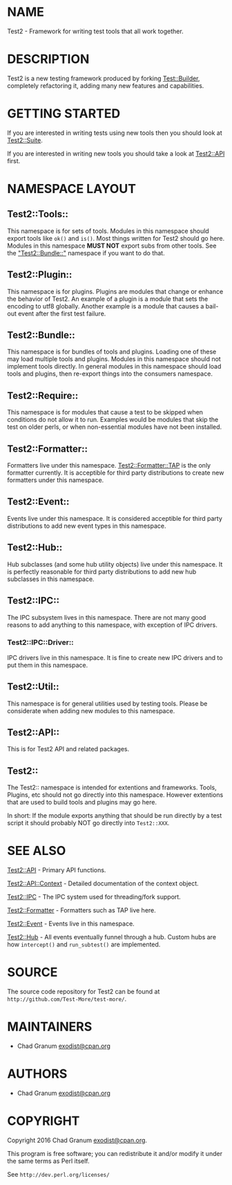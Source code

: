 # NAME

Test2 - Framework for writing test tools that all work together.

# DESCRIPTION

Test2 is a new testing framework produced by forking [Test::Builder](https://metacpan.org/pod/Test::Builder),
completely refactoring it, adding many new features and capabilities.

# GETTING STARTED

If you are interested in writing tests using new tools then you should look at
[Test2::Suite](https://metacpan.org/pod/Test2::Suite).

If you are interested in writing new tools you should take a look at
[Test2::API](https://metacpan.org/pod/Test2::API) first.

# NAMESPACE LAYOUT

## Test2::Tools::

This namespace is for sets of tools. Modules in this namespace should export
tools like `ok()` and `is()`. Most things written for Test2 should go here.
Modules in this namespace **MUST NOT** export subs from other tools. See the
["Test2::Bundle::"](#test2-bundle) namespace if you want to do that.

## Test2::Plugin::

This namespace is for plugins. Plugins are modules that change or enhance the
behavior of Test2. An example of a plugin is a module that sets the encoding to
utf8 globally. Another example is a module that causes a bail-out event after
the first test failure.

## Test2::Bundle::

This namespace is for bundles of tools and plugins. Loading one of these may
load multiple tools and plugins. Modules in this namespace should not implement
tools directly. In general modules in this namespace should load tools and
plugins, then re-export things into the consumers namespace.

## Test2::Require::

This namespace is for modules that cause a test to be skipped when conditions
do not allow it to run. Examples would be modules that skip the test on older
perls, or when non-essential modules have not been installed.

## Test2::Formatter::

Formatters live under this namespace. [Test2::Formatter::TAP](https://metacpan.org/pod/Test2::Formatter::TAP) is the only
formatter currently. It is acceptible for third party distributions to create
new formatters under this namespace.

## Test2::Event::

Events live under this namespace. It is considered acceptible for third party
distributions to add new event types in this namespace.

## Test2::Hub::

Hub subclasses (and some hub utility objects) live under this namespace. It is
perfectly reasonable for third party distributions to add new hub subclasses in
this namespace.

## Test2::IPC::

The IPC subsystem lives in this namespace. There are not many good reasons to
add anything to this namespace, with exception of IPC drivers.

### Test2::IPC::Driver::

IPC drivers live in this namespace. It is fine to create new IPC drivers and to
put them in this namespace.

## Test2::Util::

This namespace is for general utilities used by testing tools. Please be
considerate when adding new modules to this namespace.

## Test2::API::

This is for Test2 API and related packages.

## Test2::

The Test2:: namespace is intended for extentions and frameworks. Tools,
Plugins, etc should not go directly into this namespace. However extentions
that are used to build tools and plugins may go here.

In short: If the module exports anything that should be run directly by a test
script it should probably NOT go directly into `Test2::XXX`.

# SEE ALSO

[Test2::API](https://metacpan.org/pod/Test2::API) - Primary API functions.

[Test2::API::Context](https://metacpan.org/pod/Test2::API::Context) - Detailed documentation of the context object.

[Test2::IPC](https://metacpan.org/pod/Test2::IPC) - The IPC system used for threading/fork support.

[Test2::Formatter](https://metacpan.org/pod/Test2::Formatter) - Formatters such as TAP live here.

[Test2::Event](https://metacpan.org/pod/Test2::Event) - Events live in this namespace.

[Test2::Hub](https://metacpan.org/pod/Test2::Hub) - All events eventually funnel through a hub. Custom hubs are how
`intercept()` and `run_subtest()` are implemented.

# SOURCE

The source code repository for Test2 can be found at
`http://github.com/Test-More/test-more/`.

# MAINTAINERS

- Chad Granum <exodist@cpan.org>

# AUTHORS

- Chad Granum <exodist@cpan.org>

# COPYRIGHT

Copyright 2016 Chad Granum <exodist@cpan.org>.

This program is free software; you can redistribute it and/or
modify it under the same terms as Perl itself.

See `http://dev.perl.org/licenses/`
